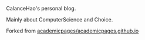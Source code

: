 CalanceHao's personal blog.

Mainly about ComputerScience and Choice.

Forked from [academicpages/academicpages.github.io](https://github.com/academicpages/academicpages.github.io)
